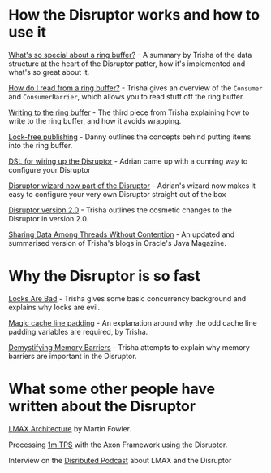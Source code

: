 # How the Disruptor works and how to use it #

[What's so special about a ring buffer?](http://mechanitis.blogspot.com/2011/06/dissecting-disruptor-whats-so-special.html) - A summary by Trisha of the data structure at the heart of the Disruptor patter, how it's implemented and what's so great about it.

[How do I read from a ring buffer?](http://mechanitis.blogspot.com/2011/06/dissecting-disruptor-how-do-i-read-from.html) - Trisha gives an overview of the `Consumer` and `ConsumerBarrier`, which allows you to read stuff off the ring buffer.

[Writing to the ring buffer](http://mechanitis.blogspot.com/2011/07/dissecting-disruptor-writing-to-ring.html) - The third piece from Trisha explaining how to write to the ring buffer, and how it avoids wrapping.

[Lock-free publishing](http://blog.codeaholics.org/2011/the-disruptor-lock-free-publishing/) - Danny outlines the concepts behind putting items into the ring buffer.

[DSL for wiring up the Disruptor](http://www.symphonious.net/2011/07/11/lmax-disruptor-high-performance-low-latency-and-simple-too/) - Adrian came up with a cunning way to configure your Disruptor

[Disruptor wizard now part of the Disruptor](http://www.symphonious.net/2011/08/13/the-disruptor-wizard-is-dead-long-live-the-disruptor-wizard/) - Adrian's wizard now makes it easy to configure your very own Disruptor straight out of the box

[Disruptor version 2.0](http://mechanitis.blogspot.com/2011/08/disruptor-20-all-change-please.html) - Trisha outlines the cosmetic changes to the Disruptor in version 2.0.

[Sharing Data Among Threads Without Contention](http://www.oraclejavamagazine-digital.com/javamagazine/20120304/?pg=56&pm=1&u1=friend) - An updated and summarised version of Trisha's blogs in Oracle's Java Magazine.

# Why the Disruptor is so fast #

[Locks Are Bad](http://mechanitis.blogspot.com/2011/07/dissecting-disruptor-why-its-so-fast.html) - Trisha gives some basic concurrency background and explains why locks are evil.

[Magic cache line padding](http://mechanitis.blogspot.com/2011/07/dissecting-disruptor-why-its-so-fast_22.html) - An explanation around why the odd cache line padding variables are required, by Trisha.

[Demystifying Memory Barriers](http://mechanitis.blogspot.com/2011/08/dissecting-disruptor-why-its-so-fast.html) - Trisha attempts to explain why memory barriers are important in the Disruptor.

# What some other people have written about the Disruptor #

[LMAX Architecture](http://martinfowler.com/articles/lmax.html) by Martin Fowler.

Processing [1m TPS](http://blog.jteam.nl/2011/07/20/processing-1m-tps-with-axon-framework-and-the-disruptor/) with the Axon Framework using the Disruptor.

Interview on the [Disributed Podcast](http://distributedpodcast.com/2012/episode-12-lmax) about LMAX and the Disruptor